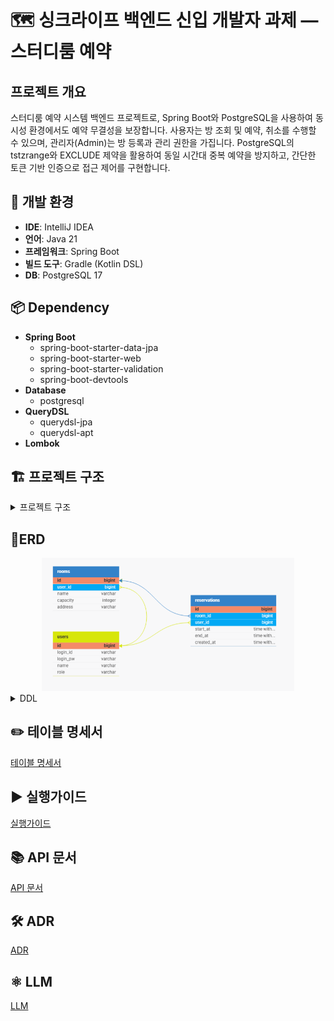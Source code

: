 # 🗺️ 싱크라이프 백엔드 신입 개발자 과제 — 스터디룸 예약

## 프로젝트 개요
스터디룸 예약 시스템 백엔드 프로젝트로, Spring Boot와 PostgreSQL을 사용하여 동시성 환경에서도 예약 무결성을 보장합니다.
사용자는 방 조회 및 예약, 취소를 수행할 수 있으며, 관리자(Admin)는 방 등록과 관리 권한을 가집니다.
PostgreSQL의 tstzrange와 EXCLUDE 제약을 활용하여 동일 시간대 중복 예약을 방지하고, 간단한 토큰 기반 인증으로 접근 제어를 구현합니다.


## 🔨 개발 환경
- **IDE**: IntelliJ IDEA
- **언어**: Java 21
- **프레임워크**: Spring Boot
- **빌드 도구**: Gradle (Kotlin DSL)
- **DB**: PostgreSQL 17

## 📦 Dependency
- **Spring Boot**
  - spring-boot-starter-data-jpa
  - spring-boot-starter-web
  - spring-boot-starter-validation
  - spring-boot-devtools
- **Database**
  - postgresql
- **QueryDSL**
  - querydsl-jpa
  - querydsl-apt
- **Lombok**

## 🏗️ 프로젝트 구조
<details>
  <summary>프로젝트 구조</summary>
  
```bash
src
├─ main
│  ├─ java
│  │  └─ com.synclife.studyroom
│  │      ├─ StudyroomApplication.java
│  │      ├─ TestDataInitializer.java
│  │      │
│  │      ├─ application
│  │      │  ├─ controller
│  │      │  │   ├─ ReservationController.java
│  │      │  │   ├─ RoomController.java
│  │      │  │   └─ UserController.java
│  │      │  │
│  │      │  ├─ dto
│  │      │  │   ├─ request
│  │      │  │   │   ├─ LoginRequest.java
│  │      │  │   │   ├─ ReservationRequest.java
│  │      │  │   │   └─ RoomRequest.java
│  │      │  │   │
│  │      │  │   └─ response
│  │      │  │       ├─ ReservationResponse.java
│  │      │  │       ├─ RoomReservationResponse.java
│  │      │  │       ├─ RoomResponse.java
│  │      │  │       └─ StartEndTime.java
│  │      │  │
│  │      │  └─ service
│  │      │      ├─ ReservationWriteService.java
│  │      │      ├─ RoomReadService.java
│  │      │      ├─ RoomWriteService.java
│  │      │      └─ UserReadService.java
│  │      │
│  │      ├─ domain
│  │      │  ├─ entity
│  │      │  │   ├─ Reservation.java
│  │      │  │   ├─ Room.java
│  │      │  │   ├─ User.java
│  │      │  │   └─ constant
│  │      │  │       └─ Role.java
│  │      │  │
│  │      │  └─ repository
│  │      │      ├─ ReservationRepository.java
│  │      │      ├─ RoomRepository.java
│  │      │      ├─ UserRepository.java
│  │      │      └─ custom
│  │      │          ├─ RoomRepositoryCustom.java
│  │      │          └─ RoomRepositoryCustomImpl.java
│  │      │
│  │      └─ global
│  │          ├─ config
│  │          │   └─ QueryDSLConfig.java
│  │          │
│  │          ├─ exception
│  │          │   ├─ CustomException.java
│  │          │   ├─ GlobalExceptionHandler.java
│  │          │   ├─ dto
│  │          │   │   └─ ErrorResponse.java
│  │          │   └─ errorcode
│  │          │       ├─ ErrorCode.java
│  │          │       ├─ ReservationErrorCode.java
│  │          │       ├─ RoomErrorCode.java
│  │          │       └─ UserErrorCode.java
│  │          │
│  │          └─ security
│  │              ├─ TokenService.java
│  │              └─ UserPayload.java
│  │
│  └─ resources
│      ├─ application.yaml
│      ├─ ddl.sql
│      ├─ db
│      ├─ static
│      └─ templates
│
└─ test
    └─ java
        └─ com.synclife.studyroom
            └─ StudyroomApplicationTests.java

 ```
</details>


## 💽ERD
<center>
<img src="doc/img/erd.png" width="80%" height="80%">
</center>
<details>
  <summary> DDL </summary>

```sql
CREATE EXTENSION IF NOT EXISTS btree_gist;

CREATE TABLE IF NOT EXISTS "users"
(
  "id"       bigserial    NOT NULL UNIQUE,
  "login_id" varchar(255) NOT NULL,
  "login_pw" varchar(255) NOT NULL,
  "name"     varchar(255) NOT NULL,
  "role"     varchar(255) NOT NULL DEFAULT '8',
  PRIMARY KEY ("id")
);

CREATE TABLE IF NOT EXISTS "rooms"
(
  "id"       bigserial    NOT NULL UNIQUE,
  "user_id"  bigint       NOT NULL,
  "name"     varchar(255) NOT NULL,
  "capacity" int          NOT NULL,
  "address"  varchar(255) NOT NULL,
  PRIMARY KEY ("id")
);

CREATE TABLE IF NOT EXISTS "reservations"
(
  "id"         bigserial   NOT NULL UNIQUE,
  "room_id"    bigint      NOT NULL,
  "user_id"    bigint      NOT NULL,
  "start_at"   TIMESTAMPTZ NOT NULL,
  "end_at"     TIMESTAMPTZ NOT NULL,
  "created_at" TIMESTAMPTZ NOT NULL,

  EXCLUDE USING gist(
    room_id WITH =,
    tstzrange(start_at, end_at, '[)') WITH &&
    ),
  PRIMARY KEY ("id")
);

-- rooms FK
ALTER TABLE "rooms"
  DROP CONSTRAINT IF EXISTS "rooms_fk1";
ALTER TABLE "rooms"
  ADD CONSTRAINT "rooms_fk1" FOREIGN KEY ("user_id") REFERENCES "users" ("id");

-- reservations FK
ALTER TABLE "reservations"
  DROP CONSTRAINT IF EXISTS "reservations_fk1";
ALTER TABLE "reservations"
  ADD CONSTRAINT "reservations_fk1" FOREIGN KEY ("room_id") REFERENCES "rooms" ("id");

ALTER TABLE "reservations"
  DROP CONSTRAINT IF EXISTS "reservations_fk2";
ALTER TABLE "reservations"
  ADD CONSTRAINT "reservations_fk2" FOREIGN KEY ("user_id") REFERENCES "users" ("id");

SET TIME ZONE 'Asia/Seoul';

 ```
</details>

## ✏️ 테이블 명세서
[테이블 명세서](doc/tableSpec-doc)

## ▶️ 실행가이드
[실행가이드](./doc/runningGuide-doc.md)

## 📚 API 문서
[API 문서](doc/api-doc.md)

## 🛠️ ADR
[ADR](doc/api-doc.md)

## ⚛️ LLM
[LLM](doc/llm-doc.md)